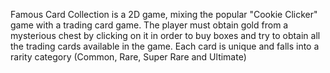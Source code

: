 Famous Card Collection is a 2D game, mixing the popular "Cookie Clicker" game with a trading card game. The player must obtain gold from a mysterious chest by clicking on it in order to buy boxes and try to obtain all the trading cards available in the game. Each card is unique and falls into a rarity category (Common, Rare, Super Rare and Ultimate)
